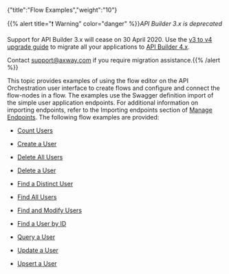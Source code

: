 {"title":"Flow Examples","weight":"10"}

{{% alert title="❗️ Warning" color="danger" %}}*API Builder 3.x is deprecated*

Support for API Builder 3.x will cease on 30 April 2020. Use the [v3 to v4 upgrade guide](https://docs.axway.com/bundle/API_Builder_4x_allOS_en/page/api_builder_v3_to_v4_upgrade_guide.html) to migrate all your applications to [API Builder 4.x](https://docs.axway.com/bundle/API_Builder_4x_allOS_en/page/api_builder_getting_started_guide.html).

Contact [support@axway.com](mailto:support@axway.com) if you require migration assistance.{{% /alert %}}

This topic provides examples of using the flow editor on the API Orchestration user interface to create flows and configure and connect the flow-nodes in a flow. The examples use the Swagger definition import of the simple user application endpoints. For additional information on importing endpoints, refer to the Importing endpoints section of [Manage Endpoints](/docs/appc/Axway_API_Builder/API_Builder/API_Builder_Developer_Guide/API_Builder_Flows/Manage_Endpoints/). The following flow examples are provided:

* [Count Users](/docs/appc/Axway_API_Builder/API_Builder/API_Builder_Developer_Guide/API_Builder_Flows/Manage_Flows/Flow_Examples/Count_Users/)

* [Create a User](/docs/appc/Axway_API_Builder/API_Builder/API_Builder_Developer_Guide/API_Builder_Flows/Manage_Flows/Flow_Examples/Create_a_User/)

* [Delete All Users](/docs/appc/Axway_API_Builder/API_Builder/API_Builder_Developer_Guide/API_Builder_Flows/Manage_Flows/Flow_Examples/Delete_All_Users/)

* [Delete a User](/docs/appc/Axway_API_Builder/API_Builder/API_Builder_Developer_Guide/API_Builder_Flows/Manage_Flows/Flow_Examples/Delete_a_User/)

* [Find a Distinct User](/docs/appc/Axway_API_Builder/API_Builder/API_Builder_Developer_Guide/API_Builder_Flows/Manage_Flows/Flow_Examples/Find_a_Distinct_User/)

* [Find All Users](/docs/appc/Axway_API_Builder/API_Builder/API_Builder_Developer_Guide/API_Builder_Flows/Manage_Flows/Flow_Examples/Find_All_Users/)

* [Find and Modify Users](/docs/appc/Axway_API_Builder/API_Builder/API_Builder_Developer_Guide/API_Builder_Flows/Manage_Flows/Flow_Examples/Find_and_Modify_Users/)

* [Find a User by ID](/docs/appc/Axway_API_Builder/API_Builder/API_Builder_Developer_Guide/API_Builder_Flows/Manage_Flows/Flow_Examples/Find_a_User_by_ID/)

* [Query a User](/docs/appc/Axway_API_Builder/API_Builder/API_Builder_Developer_Guide/API_Builder_Flows/Manage_Flows/Flow_Examples/Query_a_User/)

* [Update a User](/docs/appc/Axway_API_Builder/API_Builder/API_Builder_Developer_Guide/API_Builder_Flows/Manage_Flows/Flow_Examples/Update_a_User/)

* [Upsert a User](/docs/appc/Axway_API_Builder/API_Builder/API_Builder_Developer_Guide/API_Builder_Flows/Manage_Flows/Flow_Examples/Upsert_a_User/)
